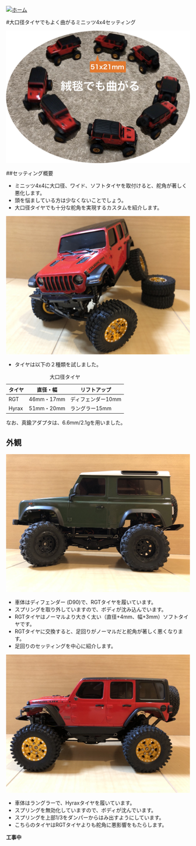 [![ホーム](/blog/logo.002.png "Kobe Crawlers")](/blog)

#大口径タイヤでもよく曲がるミニッツ4x4セッティング

![曲がるミニッツ4x4セッティング](steering_settings.jpg "大口径タイヤでもよく曲がるミニッツ4x4セッティング")

##セッティング概要

- ミニッツ4x4に大口径、ワイド、ソフトタイヤを取付けると、舵角が著しく悪化します。
- 頭を悩ましている方は少なくないことでしょう。
- 大口径タイヤでも十分な舵角を実現するカスタムを紹介します。

![曲がるミニッツ4x4セッティング](JWR01.jpg "前輪に負荷をかけてもよく曲がるミニッツ4x4")

- タイヤは以下の２種類を試しました。

<table>
	<caption>大口径タイヤ</caption>
	<thead><tr><th>タイヤ</th><th>直径・幅</th><th>リフトアップ</th></tr></thead>
	<tr><td>RGT</td><td>46mm・17mm</td><td>ディフェンダー10mm</td></tr>
	<tr><td>Hyrax</td><td>51mm・20mm</td><td>ラングラー15mm</td></tr>
</table>
なお、真鍮アダプタは、6.6mm/2.1gを用いました。

## 外観

![ディフェンダー スプリング無効化](D90_spring_invalidated.jpg "曲がるセッティング")
- 車体はディフェンダー (D90)で、RGTタイヤを履いています。
- スプリングを取り外していますので、ボディが沈み込んでいます。
- RGTタイヤはノーマルより大きく太い（直径+4mm、幅+3mm）ソフトタイヤです。
- RGTタイヤに交換すると、足回りがノーマルだと舵角が著しく悪くなります。
- 足回りのセッティングを中心に紹介します。

![ラングラースプリング無効化](JWR_spring_invalidated_01.jpg "曲がるセッティング")
- 車体はラングラーで、Hyraxタイヤを履いています。
- スプリングを無効化していますので、ボディが沈んでいます。
- スプリングを上部1/3をダンパーからはみ出すようにしています。
- こちらのタイヤはRGTタイヤよりも舵角に悪影響をもたらします。

**工事中**
